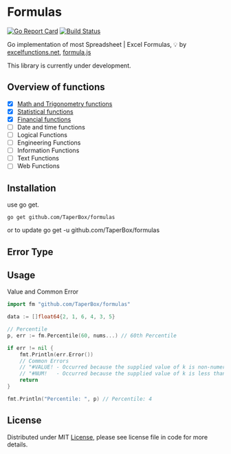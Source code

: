 # Formulas

[![Go Report Card](http://goreportcard.com/badge/TaperBox/formulas)](http://goreportcard.com/report/TaperBox/formulas) [![Build Status](https://travis-ci.org/TaperBox/formulas.svg?branch=master)](https://travis-ci.org/TaperBox/formulas)

Go implementation of most Spreadsheet | Excel Formulas, :bulb: by [excelfunctions.net](http://www.excelfunctions.net), [formula.js](https://github.com/sutoiku/formula.js)

This library is currently under development.

## Overview of functions
- [x] [Math and Trigonometry functions](../master/math/README.md)
- [x] [Statistical functions](../master/statistics/README.md)
- [x] [Financial functions](../master/financial/README.md)
- [ ] Date and time functions
- [ ] Logical Functions
- [ ] Engineering Functions
- [ ] Information Functions
- [ ] Text Functions
- [ ] Web Functions

## Installation

use go get. 

```
go get github.com/TaperBox/formulas
```

or to update
go get -u github.com/TaperBox/formulas

## Error Type


## Usage

Value and Common Error 

```go
import fm "github.com/TaperBox/formulas"

data := []float64{2, 1, 6, 4, 3, 5}

// Percentile 
p, err := fm.Percentile(60, nums...) // 60th Percentile

if err != nil {
	fmt.Println(err.Error())
	// Common Errors 
	// "#VALUE! - Occurred because the supplied value of k is non-numeric" or 
	// "#NUM!   - Occurred because the supplied value of k is less than 0 or greater than 100 or the array is empty
	return 
}

fmt.Println("Percentile: ", p) // Percentile: 4

```


## License
Distributed under MIT [License](../formulas/blob/master/LICENSE), please see license file in code for more details.